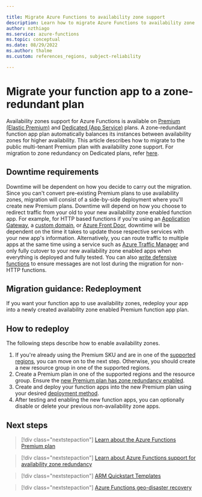 ```yaml
---

title: Migrate Azure Functions to availability zone support
description: Learn how to migrate Azure Functions to availability zone support.
author: nzthiago
ms.service: azure-functions
ms.topic: conceptual
ms.date: 08/29/2022
ms.author: thalme
ms.custom: references_regions, subject-reliability

---
```


# Migrate your function app to a zone-redundant plan

Availability zones support for Azure Functions is available on [Premium (Elastic Premium)](../azure-functions/functions-premium-plan.md) and [Dedicated (App Service)](../azure-functions/dedicated-plan.md) plans. A zone-redundant function app plan automatically balances its instances between availability zones for higher availability. This article describes how to migrate to the public multi-tenant Premium plan with availability zone support. For migration to zone redundancy on Dedicated plans, refer [here](migrate-app-service.md).

## Downtime requirements

Downtime will be dependent on how you decide to carry out the migration. Since you can't convert pre-existing Premium plans to use availability zones, migration will consist of a side-by-side deployment where you'll create new Premium plans. Downtime will depend on how you choose to redirect traffic from your old to your new availability zone enabled function app. For example, for HTTP based functions if you're using an [Application Gateway](../app-service/networking/app-gateway-with-service-endpoints.md), a [custom domain](../app-service/app-service-web-tutorial-custom-domain.md), or [Azure Front Door](../frontdoor/front-door-overview.md), downtime will be dependent on the time it takes to update those respective services with your new app's information. Alternatively, you can route traffic to multiple apps at the same time using a service such as [Azure Traffic Manager](../app-service/web-sites-traffic-manager.md) and only fully cutover to your new availability zone enabled apps when everything is deployed and fully tested. You can also [write defensive functions](../azure-functions/performance-reliability.md#write-defensive-functions) to ensure messages are not lost during the migration for non-HTTP functions.

## Migration guidance: Redeployment

If you want your function app to use availability zones, redeploy your app into a newly created availability zone enabled Premium function app plan.

## How to redeploy

The following steps describe how to enable availability zones.

1. If you're already using the Premium SKU and are in one of the [supported regions](../azure-functions/azure-functions-az-redundancy.md#regional-availability), you can move on to the next step. Otherwise, you should create a new resource group in one of the supported regions.
1. Create a Premium plan in one of the supported regions and the resource group. Ensure the [new Premium plan has zone redundancy enabled](./reliability-functions.md#create-a-zone-redundant-premium-plan-and-function-app).
1. Create and deploy your function apps into the new Premium plan using your desired [deployment method](../azure-functions/functions-deployment-technologies.md).
1. After testing and enabling the new function apps, you can optionally disable or delete your previous non-availability zone apps.
 
## Next steps

> [!div class="nextstepaction"]
> [Learn about the Azure Functions Premium plan](../azure-functions/functions-premium-plan.md)

> [!div class="nextstepaction"]
> [Learn about Azure Functions support for availability zone redundancy](./reliability-functions.md)

> [!div class="nextstepaction"]
> [ARM Quickstart Templates](https://azure.microsoft.com/resources/templates/)

> [!div class="nextstepaction"]
> [Azure Functions geo-disaster recovery](../azure-functions/functions-geo-disaster-recovery.md)
